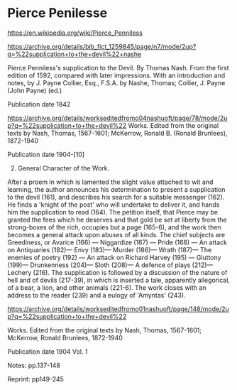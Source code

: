 # Pierce Penilesse

https://en.wikipedia.org/wiki/Pierce_Penniless


https://archive.org/details/bib_fict_1259845/page/n7/mode/2up?q=%22supplication+to+the+devil%22+nashe

Pierce Penniless's supplication to the Devil. By Thomas Nash. From the first edition of 1592, compared with later impressions. With an introduction and notes, by J. Payne Collier, Esq., F.S.A.
by Nashe, Thomas; Collier, J. Payne (John Payne) (ed.)

Publication date 1842


https://archive.org/details/workseditedfromo04nashuoft/page/78/mode/2up?q=%22supplication+to+the+devil%22
Works. Edited from the original texts
by Nash, Thomas, 1567-1601; McKerrow, Ronald B. (Ronald Brunlees), 1872-1940

Publication date 1904-[10]

2. General Character of the Work.

After a proem in which is lamented the slight value attached to wit and learning, the author announces his determination to present a supplication to the devil (161), and describes his search for a suitable messenger (162). He finds a 'knight of the post' who will undertake to deliver it, and hands him the supplication to read (164). The petition itself, that Pierce may be granted the fees which he deserves and that gold be set at liberty from the strong-boxes of the rich, occupies but a page (165-6), and the work then becomes a general attack upon abuses of all kinds. The chief subjects are Greediness, or Avarice (166) — Niggardize (167) — Pride (168) — An attack on Antiquaries (182)— Envy (183)— Murder (186)— Wrath (187)— The enemies of poetry (192) — An attack on Richard Harvey (195) — Gluttony (199)— Drunkenness (204)— Sloth (208)— A defence of plays (212)— Lechery (216). The supplication is followed by a discussion of the nature of hell and of devils (217-39), in which is inserted a tale, apparently allegorical, of a bear, a lion, and other animals (221-6). The work closes with an address to the reader (239) and a eulogy of 'Amyntas' (243).

https://archive.org/details/workseditedfromo01nashuoft/page/148/mode/2up?q=%22supplication+to+the+devil%22

Works. Edited from the original texts
by Nash, Thomas, 1567-1601; McKerrow, Ronald Brunlees, 1872-1940

Publication date 1904
Vol. 1

Notes: pp.137-148

Reprint: pp149-245
